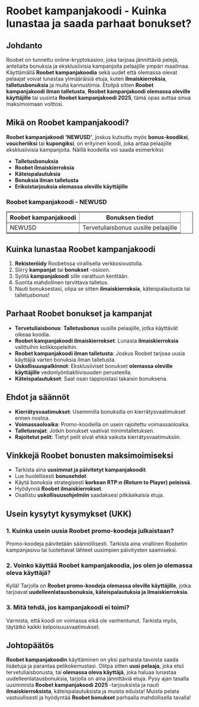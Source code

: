 <h1>Roobet kampanjakoodi - Kuinka lunastaa ja saada parhaat bonukset?</h1>
    
<h2>Johdanto</h2>
    <p>Roobet on tunnettu online-kryptokasino, joka tarjoaa jännittäviä pelejä, anteliaita bonuksia ja eksklusiivisia kampanjoita pelaajille ympäri maailmaa. Käyttämällä <strong>Roobet kampanjakoodia</strong> sekä uudet että olemassa olevat pelaajat voivat lunastaa ylimääräisiä etuja, kuten <strong>ilmaiskierroksia</strong>, <strong>talletusbonuksia</strong> ja muita kannustimia. Etsitpä sitten <strong>Roobet kampanjakoodi ilman talletusta</strong>, <strong>Roobet kampanjakoodi olemassa oleville käyttäjille</strong> tai uusinta <strong>Roobet kampanjakoodi 2025</strong>, tämä opas auttaa sinua maksimoimaan voittosi.</p>
    
<h2>Mikä on Roobet kampanjakoodi?</h2>
    <p><strong>Roobet kampanjakoodi 'NEWUSD'</strong>, joskus kutsuttu myös <strong>bonus-koodiksi</strong>, <strong>voucheriiksi</strong> tai <strong>kupongiksi</strong>, on erityinen koodi, joka antaa pelaajille eksklusiivisia kampanjoita. Näillä koodeilla voi saada esimerkiksi:</p>
    <ul>
        <li><strong>Talletusbonuksia</strong></li>
        <li><strong>Roobet ilmaiskierroksia</strong></li>
        <li><strong>Käteispalautuksia</strong></li>
        <li><strong>Bonuksia ilman talletusta</strong></li>
        <li><strong>Erikoistarjouksia olemassa oleville käyttäjille</strong></li>
    </ul>
    
<h3>Roobet kampanjakoodi - NEWUSD</h3>
    <table border="1">
        <tr>
            <th>Roobet kampanjakoodi</th>
            <th>Bonuksen tiedot</th>
        </tr>
        <tr>
            <td>NEWUSD</td>
            <td>Tervetuliaisbonus uusille pelaajille</td>
        </tr>
    </table>
    
<h2>Kuinka lunastaa Roobet kampanjakoodi</h2>
    <ol>
        <li><strong>Rekisteröidy</strong> Roobetissa virallisella verkkosivustolla.</li>
        <li>Siirry <strong>kampanjat</strong> tai <strong>bonukset</strong> -osioon.</li>
        <li>Syötä <strong>kampanjakoodi</strong> sille varattuun kenttään.</li>
        <li>Suorita mahdollinen tarvittava talletus.</li>
        <li>Nauti bonuksestasi, olipa se sitten <strong>ilmaiskierroksia</strong>, käteispalautusta tai talletusbonus!</li>
    </ol>
    
<h2>Parhaat Roobet bonukset ja kampanjat</h2>
    <ul>
        <li><strong>Tervetuliaisbonus</strong>: <strong>Talletusbonus</strong> uusille pelaajille, jotka käyttävät oikeaa koodia.</li>
        <li><strong>Roobet kampanjakoodi ilmaiskierrokset</strong>: Lunasta <strong>ilmaiskierroksia</strong> valittuihin kolikkopeleihin.</li>
        <li><strong>Roobet kampanjakoodi ilman talletusta</strong>: Joskus Roobet tarjoaa uusia käyttäjiä varten bonuksia ilman talletusta.</li>
        <li><strong>Uskollisuuspalkinnot</strong>: Eksklusiiviset bonukset <strong>olemassa oleville käyttäjille</strong> vedonlyöntiaktiivisuuden perusteella.</li>
        <li><strong>Käteispalautukset</strong>: Saat osan tappioistasi takaisin bonuksena.</li>
    </ul>
    
<h2>Ehdot ja säännöt</h2>
    <ul>
        <li><strong>Kierrätysvaatimukset</strong>: Useimmilla bonuksilla on kierrätysvaatimukset ennen nostoa.</li>
        <li><strong>Voimassaoloaika</strong>: Promo-koodeilla on usein rajoitettu voimassaoloaika.</li>
        <li><strong>Talletusrajat</strong>: Jotkin bonukset vaativat minimitalletuksen.</li>
        <li><strong>Rajoitetut pelit</strong>: Tietyt pelit eivät ehkä vaikuta kierrätysvaatimuksiin.</li>
    </ul>
    
<h2>Vinkkejä Roobet bonusten maksimoimiseksi</h2>
    <ul>
        <li>Tarkista aina <strong>uusimmat ja päivitetyt kampanjakoodit</strong>.</li>
        <li>Lue huolellisesti <strong>bonusehdot</strong>.</li>
        <li>Käytä bonuksia strategisesti <strong>korkean RTP:n (Return to Player) peleissä</strong>.</li>
        <li>Hyödynnä <strong>Roobet ilmaiskierrokset</strong>.</li>
        <li>Osallistu <strong>uskollisuusohjelmiin</strong> saadaksesi pitkäaikaisia etuja.</li>
    </ul>
    
<h2>Usein kysytyt kysymykset (UKK)</h2>
  <h3>1. Kuinka usein uusia Roobet promo-koodeja julkaistaan?</h3>
    <p>Promo-koodeja päivitetään säännöllisesti. Tarkista aina virallinen Roobetin kampanjasivu tai luotettavat lähteet uusimpien päivitysten saamiseksi.</p>
    
<h3>2. Voinko käyttää Roobet kampanjakoodia, jos olen jo olemassa oleva käyttäjä?</h3>
    <p>Kyllä! Tarjolla on <strong>Roobet promo-koodeja olemassa oleville käyttäjille</strong>, jotka tarjoavat <strong>uudelleenlatausbonuksia, käteispalautuksia ja ilmaiskierroksia</strong>.</p>
    
<h3>3. Mitä tehdä, jos kampanjakoodi ei toimi?</h3>
    <p>Varmista, että koodi on voimassa eikä ole vanhentunut. Tarkista myös, täytätkö kaikki kelpoisuusvaatimukset.</p>
    
<h2>Johtopäätös</h2>
    <p><strong>Roobet kampanjakoodin</strong> käyttäminen on yksi parhaista tavoista saada lisäetuja ja parantaa pelikokemustasi. Olitpa sitten <strong>uusi pelaaja</strong>, joka etsii tervetuliaisbonusta, tai <strong>olemassa oleva käyttäjä</strong>, joka haluaa lunastaa uudelleenlatausbonuksia, tarjolla on aina jännittäviä etuja. Pysy ajan tasalla uusimmista <strong>Roobet kampanjakoodi 2025</strong> -tarjouksista ja nauti <strong>ilmaiskierroksista</strong>, käteispalautuksista ja muista eduista! Muista pelata vastuullisesti ja hyödyntää <strong>Roobet bonukset</strong> parhaalla mahdollisella tavalla!</p>
</body>
</html>
